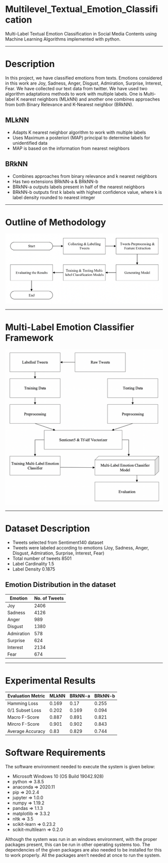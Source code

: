 # Multilevel_Textual_Emotion_Classification

Multi-Label Textual Emotion Classification in Social Media Contents using Machine Learning Algorithms implemented with python.

<hr/>

# Description

In this project, we have classified emotions from texts. Emotions considered in this work are Joy, Sadness, Anger, Disgust, Admiration, Surprise, Interest, Fear. We have collected our text data from twitter. We have used two algorithm adaptations methods to work with multiple labels. One is Multi-label K nearest neighbors (MLkNN) and another one combines approaches from both Binary Relevance and K-Nearest neighbor (BRkNN).

## MLkNN

* Adapts K nearest neighbor algorithm to work with multiple labels
* Uses Maximum a posteriori (MAP) principal to determine labels for unidentified data
* MAP is based on the information from nearest neighbors

## BRkNN

* Combines approaches from binary relevance and k nearest neighbors 
* Has two extensions BRkNN-a & BRkNN-b
* BRkNN-a outputs labels present in half of the nearest neighbors
* BRkNN-b outputs first k labels with highest confidence value, where k is label density rounded to nearest integer



<hr/>

# Outline of Methodology

![Outline_of_Methodology](Images/Outline_of_Methodology.png)

<hr/>

# Multi-Label Emotion Classifier Framework

![Outline_of_Methodology](Images/Multi-Label_Emotion_Classifier_Framework.png)

<hr/>

# Dataset Description 

* Tweets selected from Sentiment140 dataset
* Tweets were labeled according to emotions (Joy, Sadness, Anger, Disgust, Admiration, Surprise, Interest, Fear)
* Total number of tweets 8501
* Label Cardinality 1.5
* Label Density 0.1875

## Emotion Distribution in the dataset

| Emotion      | No. of Tweets |
| ----------- | ----------- |
| Joy     | 2406    |
| Sadness  | 4126     |
| Anger    | 989   |
| Disgust  | 1380    |
| Admiration   | 578    |
| Surprise  | 624     |
| Interest   | 2134   |
| Fear  | 674    |

<hr/>

# Experimental Results

| Evaluation Metric      | MLkNN | BRkNN-a | BRkNN-b |
| ----------- | ----------- | ------ | ------ |
|  Hamming Loss |  0.169   | 0.17 | 0.255 |
|  0/1 Subset Loss |  0.202   | 0.169 | 0.094 |
|  Macro F-Score |  0.887   | 0.891 | 0.821 |
|  Mircro F-Score |  0.901   | 0.902 | 0.843 |
|  Average Accuracy |  0.83   | 0.829 | 0.744 |

# Software Requirements

The software environment needed to execute the system is given below:

* Microsoft Windows 10 (OS Build 19042.928)
* python => 3.8.5
* anaconda => 2020.11
* pip => 20.2.4
* jupyter => 1.0.0
* numpy => 1.19.2
* pandas => 1.1.3
* matplotlib => 3.3.2
* nltk => 3.5
* scikit-learn => 0.23.2
* scikit-multilearn => 0.2.0

Although the system was run in an windows environment, with the proper packages present, this can be run in other operating systems too. The dependencies
of the given packages are also needed to be installed for this to work properly.
All the packages aren’t needed at once to run the system.


















